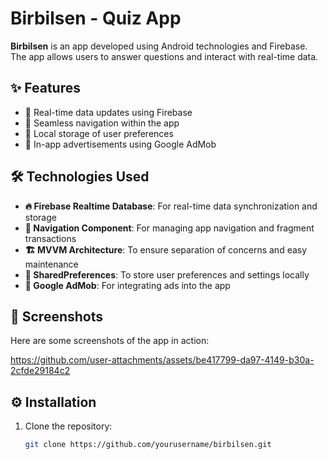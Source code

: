 #  Birbilsen - Quiz App

**Birbilsen** is an app developed using Android technologies and Firebase. The app allows users to answer questions and interact with real-time data.

## ✨ Features
- 🔄 Real-time data updates using Firebase
- 🧭 Seamless navigation within the app
- 💾 Local storage of user preferences
- 📢 In-app advertisements using Google AdMob

## 🛠️ Technologies Used
- **🔥 Firebase Realtime Database**: For real-time data synchronization and storage
- **🧭 Navigation Component**: For managing app navigation and fragment transactions
- **🏗️ MVVM Architecture**: To ensure separation of concerns and easy maintenance
- **💾 SharedPreferences**: To store user preferences and settings locally
- **📢 Google AdMob**: For integrating ads into the app


## 📸 Screenshots
Here are some screenshots of the app in action:

https://github.com/user-attachments/assets/be417799-da97-4149-b30a-2cfde29184c2




## ⚙️ Installation

1. Clone the repository:
   ```bash
   git clone https://github.com/yourusername/birbilsen.git
